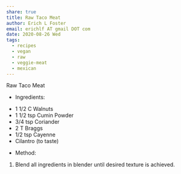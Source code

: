 ```yaml
---
share: true
title: Raw Taco Meat
author: Erich L Foster
email: erichlf AT gmail DOT com
date: 2020-08-26 Wed
tags:
  - recipes
  - vegan
  - raw
  - veggie-meat
  - mexican
---
```

Raw Taco Meat
* Ingredients:
- 1 1/2 C Walnuts
- 1 1/2 tsp Cumin Powder
- 3/4 tsp Coriander
- 2 T Braggs
- 1/2 tsp Cayenne
- Cilantro (to taste)

* Method:
1. Blend all ingredients in blender until desired texture is achieved.
